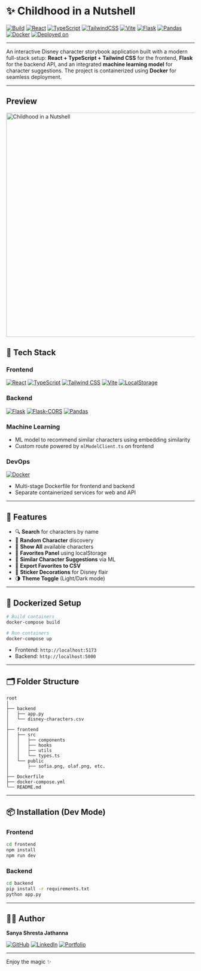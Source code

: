 # ✨ Childhood in a Nutshell

[![Build](https://img.shields.io/badge/build-passing-brightgreen)](https://github.com/SanyaShresta25/disney-character-app/actions)
[![React](https://img.shields.io/badge/React-20232A?style=flat&logo=react&logoColor=61DAFB)](https://reactjs.org/)
[![TypeScript](https://img.shields.io/badge/TypeScript-007ACC?style=flat&logo=typescript&logoColor=white)](https://www.typescriptlang.org/)
[![TailwindCSS](https://img.shields.io/badge/TailwindCSS-38B2AC?style=flat&logo=tailwind-css&logoColor=white)](https://tailwindcss.com/)
[![Vite](https://img.shields.io/badge/Vite-646CFF?style=flat&logo=vite&logoColor=white)](https://vitejs.dev/)
[![Flask](https://img.shields.io/badge/Flask-000000?style=flat&logo=flask&logoColor=white)](https://flask.palletsprojects.com/)
[![Pandas](https://img.shields.io/badge/Pandas-150458?style=flat&logo=pandas&logoColor=white)](https://pandas.pydata.org/)
[![Docker](https://img.shields.io/badge/Docker-2496ED?style=flat&logo=docker&logoColor=white)](https://www.docker.com/)
[![Deployed on](https://img.shields.io/badge/Deployed-Vercel-black)](https://vercel.com)

---

An interactive Disney character storybook application built with a modern full-stack setup: **React + TypeScript + Tailwind CSS** for the frontend, **Flask** for the backend API, and an integrated **machine learning model** for character suggestions. The project is containerized using **Docker** for seamless deployment.

---

## Preview

<img src="./preview.jpg" alt="Childhood in a Nutshell" width="600"/>


## 🧰 Tech Stack

### Frontend
[![React](https://img.shields.io/badge/React-20232A?style=flat&logo=react&logoColor=61DAFB)](https://react.dev/)
[![TypeScript](https://img.shields.io/badge/TypeScript-007ACC?style=flat&logo=typescript&logoColor=white)](https://www.typescriptlang.org/)
[![Tailwind CSS](https://img.shields.io/badge/TailwindCSS-38B2AC?style=flat&logo=tailwind-css&logoColor=white)](https://tailwindcss.com/)
[![Vite](https://img.shields.io/badge/Vite-646CFF?style=flat&logo=vite&logoColor=white)](https://vitejs.dev/)
[![LocalStorage](https://img.shields.io/badge/localStorage-FFD700?style=flat)](https://developer.mozilla.org/en-US/docs/Web/API/Window/localStorage)

### Backend
[![Flask](https://img.shields.io/badge/Flask-000000?style=flat&logo=flask&logoColor=white)](https://flask.palletsprojects.com/)
[![Flask-CORS](https://img.shields.io/badge/Flask--CORS-007BFF?style=flat)](https://flask-cors.readthedocs.io/)
[![Pandas](https://img.shields.io/badge/Pandas-150458?style=flat&logo=pandas&logoColor=white)](https://pandas.pydata.org/)

### Machine Learning
- ML model to recommend similar characters using embedding similarity
- Custom route powered by `mlModelClient.ts` on frontend

### DevOps
[![Docker](https://img.shields.io/badge/Docker-2496ED?style=flat&logo=docker&logoColor=white)](https://www.docker.com/)
- Multi-stage Dockerfile for frontend and backend
- Separate containerized services for web and API

---

## 🎯 Features

- 🔍 **Search** for characters by name
- 🎲 **Random Character** discovery
- 🏰 **Show All** available characters
- 💖 **Favorites Panel** using localStorage
- 🧠 **Similar Character Suggestions** via ML
- 📁 **Export Favorites to CSV**
- 🧸 **Sticker Decorations** for Disney flair
- 🌗 **Theme Toggle** (Light/Dark mode)

---

## 🐳 Dockerized Setup

```bash
# Build containers
docker-compose build

# Run containers
docker-compose up
```

- Frontend: `http://localhost:5173`
- Backend: `http://localhost:5000`

---

## 🗂️ Folder Structure

```
root
│
├── backend
│   ├── app.py
│   └── disney-characters.csv
│
├── frontend
│   ├── src
│   │   ├── components
│   │   ├── hooks
│   │   ├── utils
│   │   └── types.ts
│   └── public
│       ├── sofia.png, olaf.png, etc.
│
├── Dockerfile
├── docker-compose.yml
└── README.md
```

---

## 📦 Installation (Dev Mode)

### Frontend
```bash
cd frontend
npm install
npm run dev
```

### Backend
```bash
cd backend
pip install -r requirements.txt
python app.py
```

---

## 👩‍💻 Author

**Sanya Shresta Jathanna**

[![GitHub](https://img.shields.io/badge/GitHub-SanyaShresta25-black?style=flat&logo=github)](https://github.com/SanyaShresta25)
[![LinkedIn](https://img.shields.io/badge/LinkedIn-Profile-blue?style=flat&logo=linkedin)](https://www.linkedin.com/in/sanya-shresta-jathanna)
[![Portfolio](https://img.shields.io/badge/Portfolio-Website-purple)](https://sanyashresta.netlify.app/)

---

Enjoy the magic ✨
